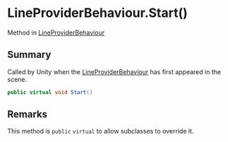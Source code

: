 # LineProviderBehaviour.Start()

Method in [LineProviderBehaviour](/api/csharp/yarn.unity.lineproviderbehaviour.md)

## Summary


Called by Unity when the  <a href="yarn.unity.lineproviderbehaviour.md">LineProviderBehaviour</a> 
has first appeared in the scene.


```csharp
public virtual void Start()
```

## Remarks


This method is  <code>public</code> <code>virtual</code>  to allow subclasses to override it.


